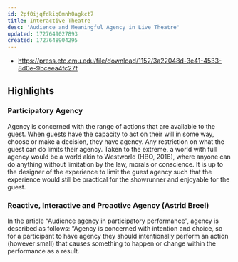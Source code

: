 ```yaml
---
id: 2pf0ijqfdkiq0mnh0agkct7
title: Interactive Theatre 
desc: 'Audience and Meaningful Agency in Live Theatre'
updated: 1727649027893
created: 1727648904295
---
```


- https://press.etc.cmu.edu/file/download/1152/3a22048d-3e41-4533-8d0e-9bceea4fc27f

## Highlights


### Participatory Agency

Agency is concerned with the range of actions that are available to the guest. When guests have the capacity to act on their will in some way, choose or make a decision, they have agency. Any restriction on what the guest can do limits their agency. Taken to the extreme, a world with full agency would be a world akin to Westworld (HBO, 2016), where anyone can do anything without limitation by the law, morals or conscience. It is up to the designer of the experience to limit the guest agency such that the experience would still be practical for the showrunner and enjoyable for the guest.

### Reactive, Interactive and Proactive Agency (Astrid Breel)

In the article “Audience agency in participatory performance”, agency is described as follows: “Agency is concerned with intention and choice, so for a participant to have agency they should intentionally perform an action (however small) that causes something to happen or change within the performance as a result.